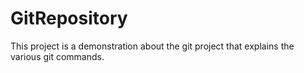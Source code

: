 # GitRepository
This project is a demonstration about the git project that explains the various git commands.
